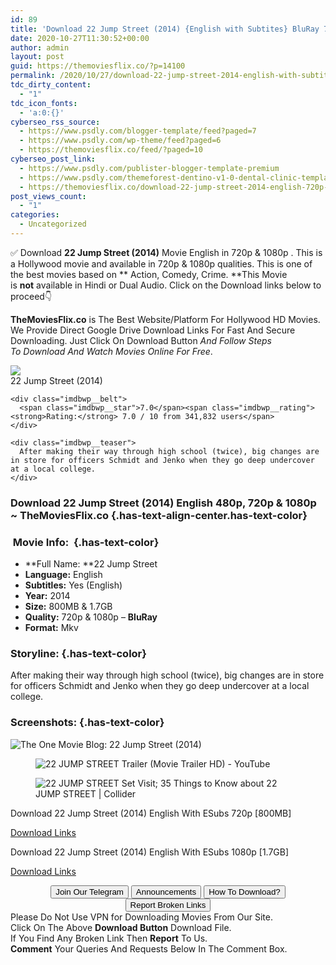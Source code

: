 ```yaml
---
id: 89
title: 'Download 22 Jump Street (2014) {English with Subtites} BluRay 720p [800MB] || 1080p [1.7GB]'
date: 2020-10-27T11:30:52+00:00
author: admin
layout: post
guid: https://themoviesflix.co/?p=14100
permalink: /2020/10/27/download-22-jump-street-2014-english-with-subtites-bluray-720p-800mb-1080p-1-7gb/
tdc_dirty_content:
  - "1"
tdc_icon_fonts:
  - 'a:0:{}'
cyberseo_rss_source:
  - https://www.psdly.com/blogger-template/feed?paged=7
  - https://www.psdly.com/wp-theme/feed?paged=6
  - https://themoviesflix.co/feed/?paged=10
cyberseo_post_link:
  - https://www.psdly.com/publister-blogger-template-premium
  - https://www.psdly.com/themeforest-dentino-v1-0-dental-clinic-template-kit-28409821
  - https://themoviesflix.co/download-22-jump-street-2014-english-720p-1080p/
post_views_count:
  - "1"
categories:
  - Uncategorized
---
```

✅ Download&nbsp;**22 Jump Street (2014)**&nbsp;Movie&nbsp;English in&nbsp;720p&nbsp;&&nbsp;1080p&nbsp;. This is a Hollywood movie and available in&nbsp;720p&nbsp;&&nbsp;1080p&nbsp;qualities. This is one of the best movies based on&nbsp;**&nbsp;Action,&nbsp;Comedy,&nbsp;Crime.&nbsp;**This Movie is&nbsp;**not**&nbsp;available in Hindi or Dual Audio.&nbsp;Click on the Download links below to proceed👇

**TheMoviesFlix.co**&nbsp;is The Best Website/Platform For Hollywood HD Movies. We Provide Direct Google Drive Download Links For Fast And Secure Downloading. Just Click On Download Button&nbsp;_And Follow Steps To&nbsp;Download And Watch Movies Online For Free_.

<div class="imdbwp imdbwp--movie dark">
  <div class="imdbwp__thumb">
    <a class="imdbwp__link" target="_blank" title="22 Jump Street" href="https://www.imdb.com/title/tt2294449/" rel="nofollow noopener noreferrer"><img class="imdbwp__img" src="https://m.media-amazon.com/images/M/MV5BMTcwNzAxMDU1M15BMl5BanBnXkFtZTgwNDE2NTU1MTE@._V1_SX300.jpg" /></a>
  </div>
  
  <div class="imdbwp__content">
    <div class="imdbwp__header">
      <span class="imdbwp__title">22 Jump Street</span> (2014)
    </div>
    
    <div class="imdbwp__belt">
      <span class="imdbwp__star">7.0</span><span class="imdbwp__rating"><strong>Rating:</strong> 7.0 / 10 from 341,832 users</span>
    </div>
    
    <div class="imdbwp__teaser">
      After making their way through high school (twice), big changes are in store for officers Schmidt and Jenko when they go deep undercover at a local college.
    </div>
  </div>
</div>

### Download 22 Jump Street&nbsp;(2014) English 480p, 720p & 1080p ~ TheMoviesFlix.co {.has-text-align-center.has-text-color}

### &nbsp;Movie Info:&nbsp; {.has-text-color}

  * **Full Name:&nbsp;**22 Jump Street
  * **Language:**&nbsp;English
  * **Subtitles:**&nbsp;Yes (English)
  * **Year:** 2014
  * **Size:**&nbsp;800MB & 1.7GB
  * **Quality:**&nbsp;720p & 1080p –&nbsp;**BluRay**
  * **Format:**&nbsp;Mkv

### Storyline: {.has-text-color}

After making their way through high school (twice), big changes are in store for officers Schmidt and Jenko when they go deep undercover at a local college.

### Screenshots: {.has-text-color}<figure class="wp-block-image">

![The One Movie Blog: 22 Jump Street (2014)](https://3.bp.blogspot.com/--g8w6CaaAf4/U7AsAIOZkdI/AAAAAAAABYI/dGj_LUfOd4g/s1600/22-Jump-Street-Poster-WeLiveFilm.jpg) </figure> <figure class="wp-block-image">![22 JUMP STREET Trailer (Movie Trailer HD) - YouTube](https://i.ytimg.com/vi/v9S_dYuq0vE/maxresdefault.jpg)</figure> <figure class="wp-block-image">![22 JUMP STREET Set Visit; 35 Things to Know about 22 JUMP STREET | Collider](https://cdn.collider.com/wp-content/uploads/2014/04/22-jump-street-channing-tatum-jonah-hill-jimmy-tatro.jpg)</figure> 

<p class="has-text-align-center has-text-color has-medium-font-size">
  Download 22 Jump Street (2014) English With ESubs 720p [800MB]
</p>

<span class="mb-center maxbutton-3-center"><span class="maxbutton-3-container mb-container"><a class="maxbutton-3 maxbutton maxbutton-post-button" target="_blank" rel="nofollow noopener noreferrer" href="https://coinquint.com/a18112/"><span class="mb-text">Download Links</span></a></span></span>

<p class="has-text-align-center has-text-color has-medium-font-size">
  Download 22 Jump Street (2014) English With ESubs 1080p [1.7GB]
</p>

<span class="mb-center maxbutton-3-center"><span class="maxbutton-3-container mb-container"><a class="maxbutton-3 maxbutton maxbutton-post-button" target="_blank" rel="nofollow noopener noreferrer" href="https://coinquint.com/a18114/"><span class="mb-text">Download Links</span></a></span></span>

<center>
</center>

<center>
  <a href="https://t.me/themoviesflixcom" target="_blank" data-wpel-link="external" rel="nofollow external noopener noreferrer"><button class="button button5">Join Our Telegram</button></a> <a href="https://themoviesflix.co/download-22-jump-street-2014-english-720p-1080p/#" target="_blank" data-wpel-link="external" rel="nofollow external noopener noreferrer"><button class="button button5">Announcements</button></a> <a href="https://themoviesflix.com/how-to-download/" target="_blank" data-wpel-link="external" rel="nofollow external noopener noreferrer"><button class="button button5">How To Download?</button></a> <a href="https://themoviesflix.co/download-22-jump-street-2014-english-720p-1080p/#" target="_blank" data-wpel-link="external" rel="nofollow external noopener noreferrer"><button class="button button5">Report Broken Links</button></a>
</center>

<div class="alert alert-danger">
  Please Do Not Use VPN for Downloading Movies From Our Site.
</div>

<div class="alert alert-success">
  Click On The Above <strong>Download Button</strong> Download File.
</div>

<div class="alert alert-warning">
  If You Find Any Broken Link Then <strong>Report</strong> To Us.
</div>

<div class="alert alert-info">
  <strong>Comment</strong> Your Queries And Requests Below In The Comment Box.
</div>